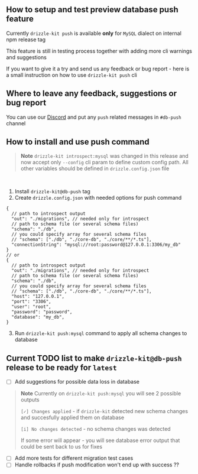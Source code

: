## How to setup and test preview database push feature

Currently `drizzle-kit push` is available **only** for `MySQL` dialect on internal npm release tag

This feature is still in testing process together with adding more cli warnings and suggestions

If you want to give it a try and send us any feedback or bug report - here is a small instruction on how to use `drizzle-kit push` cli

## Where to leave any feedback, suggestions or bug report

You can use our [Discord](https://discord.gg/MdXYZk5QtH) and put any `push` related messages in `#db-push` channel

## How to install and use push command

> **Note**
> `drizzle-kit introspect:mysql` was changed in this release and now accept only `--config` cli param to define custom config path. All other variables should be defined in `drizzle.config.json` file

</br>

1. Install `drizzle-kit@db-push` tag
2. Create `drizzle.config.json` with needed options for push command


```jsonc
{
  // path to introspect output
  "out": "./migrations", // needed only for introspect
  // path to schema file (or several schema files)
  "schema": "./db", 
  // you could specify array for several schema files
  // "schema": ["./db", "./core-db", "./core/**/*.ts"],
  "connectionString": "mysql://root:password@127.0.0.1:3306/my_db"
}
// or
{
  // path to introspect output
  "out": "./migrations", // needed only for introspect
  // path to schema file (or several schema files)
  "schema": "./db", 
  // you could specify array for several schema files
  // "schema": ["./db", "./core-db", "./core/**/*.ts"],
  "host": "127.0.0.1",
  "port": "3306",
  "user": "root",
  "password": "password",
  "database": "my_db",
}
```

3. Run `drizzle-kit push:mysql` command to apply all schema changes to database

## Current TODO list to make `drizzle-kit@db-push` release to be ready for `latest`

- [ ] Add suggestions for possible data loss in database

> **Note**
> Currently on `drizzle-kit push:mysql` you will see 2 possible outputs
> 
> `[✓] Changes applied` - if `drizzle-kit` detected new schema changes and succesfully applied them on database
>
> `[i] No changes detected` - no schema changes was detected
>
> If some error will appear - you will see database error output that could be sent back to us for fixes

- [ ] Add more tests for different migration test cases
- [ ] Handle rollbacks if push modification won't end up with success ??
